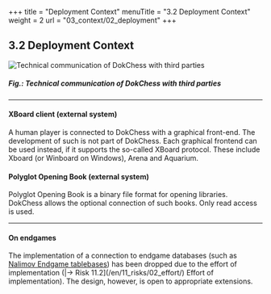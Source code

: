 +++
title = "Deployment Context"
menuTitle = "3.2 Deployment Context"
weight = 2
url = "03_context/02_deployment"
+++

## 3.2 Deployment Context

![Technical communication of DokChess with third parties](/images/en/03_02_DeploymentContext.png "Technical communication of DokChess with third parties")
##### Fig.: Technical communication of DokChess with third parties

-----

#### XBoard client (external system)
A human player is connected to DokChess with a graphical front-end. The development of such is not part of DokChess. Each graphical frontend can be used instead, if it supports the so-called XBoard protocol. These include Xboard (or Winboard on Windows), Arena and Aquarium.

#### Polyglot Opening Book (external system)
Polyglot Opening Book is a binary file format for opening libraries. DokChess allows the optional connection of such books. Only read access is used.

-----

#### On endgames
The implementation of a connection to endgame databases (such as [Nalimov Endgame tablebases](https://en.wikipedia.org/wiki/Endgame_tablebase)) has been dropped due to the effort of implementation (|→ Risk 11.2](/en/11_risks/02_effort/) Effort of implementation). The design, however, is open to appropriate extensions.
